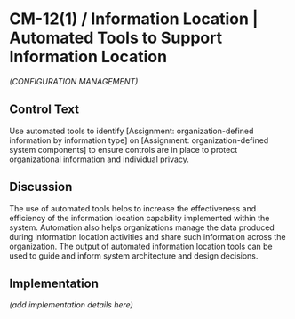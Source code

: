 # CM-12(1) / Information Location | Automated Tools to Support Information Location

_(CONFIGURATION MANAGEMENT)_

## Control Text

Use automated tools to identify [Assignment: organization-defined information by information type] on [Assignment: organization-defined system components] to ensure controls are in place to protect organizational information and individual privacy.

## Discussion

The use of automated tools helps to increase the effectiveness and efficiency of the information location capability implemented within the system. Automation also helps organizations manage the data produced during information location activities and share such information across the organization. The output of automated information location tools can be used to guide and inform system architecture and design decisions.

## Implementation

_(add implementation details here)_